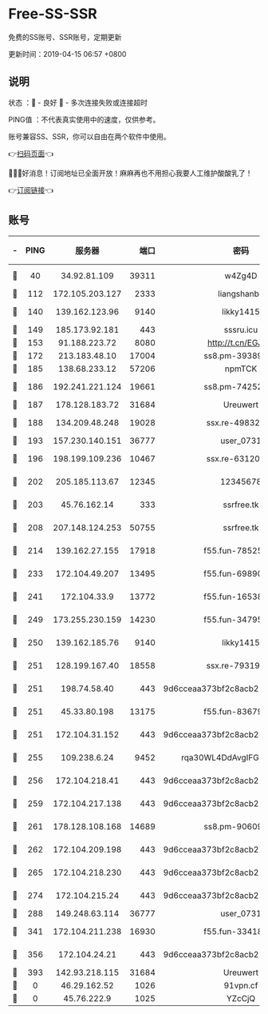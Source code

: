# Free-SS-SSR

免费的SS账号、SSR账号，定期更新

更新时间：2019-04-15 06:57 +0800

## 说明

状态     ：🙂 - 良好 🙁 - 多次连接失败或连接超时

PING值   ：不代表真实使用中的速度，仅供参考。

账号兼容SS、SSR，你可以自由在两个软件中使用。

👉[扫码页面](https://liesauer.github.io/Free-SS-SSR/)👈

🎉🎉🎉好消息！订阅地址已全面开放！麻麻再也不用担心我要人工维护酸酸乳了！

👉[订阅链接](https://www.liesauer.net/yogurt/subscribe?ACCESS_TOKEN=DAYxR3mMaZAsaqUb)👈

## 账号

|-|PING|服务器|端口|密码|加密方式|区域|
|:----:|:----:|:-----:|-----:|:----:|:----:|:----:|
|🙂|40|34.92.81.109|39311|w4Zg4D|chacha20-ietf|US|
|🙂|112|172.105.203.127|2333|liangshanbo|chacha20|JP|
|🙂|140|139.162.123.96|9140|likky1415|aes-256-cfb|JP|
|🙂|149|185.173.92.181|443|sssru.icu|rc4-md5|RU|
|🙂|153|91.188.223.72|8080|http://t.cn/EGJIyrl|rc4-md5|RU|
|🙂|172|213.183.48.10|17004|ss8.pm-39389618|rc4-md5|RU|
|🙂|185|138.68.233.12|57206|npmTCK|rc4-md5|US|
|🙂|186|192.241.221.124|19661|ss8.pm-74252941|aes-256-cfb|US|
|🙂|187|178.128.183.72|31684|Ureuwert|chacha20|US|
|🙂|188|134.209.48.248|19028|ssx.re-49832204|aes-256-cfb|US|
|🙂|193|157.230.140.151|36777|user_0731|chacha20|US|
|🙂|196|198.199.109.236|10467|ssx.re-63120121|aes-256-cfb|US|
|🙂|202|205.185.113.67|12345|12345678|aes-256-cfb|US|
|🙂|203|45.76.162.14|333|ssrfree.tk|aes-256-cfb|SG|
|🙂|208|207.148.124.253|50755|ssrfree.tk|aes-256-cfb|SG|
|🙂|214|139.162.27.155|17918|f55.fun-78525577|aes-256-cfb|SG|
|🙂|233|172.104.49.207|13495|f55.fun-69890671|aes-256-cfb|SG|
|🙂|241|172.104.33.9|13772|f55.fun-16538907|aes-256-cfb|SG|
|🙂|249|173.255.230.159|14230|f55.fun-34795666|aes-256-cfb|US|
|🙂|250|139.162.185.76|9140|likky1415|aes-256-cfb|DE|
|🙂|251|128.199.167.40|18558|ssx.re-79319612|aes-256-cfb|SG|
|🙂|251|198.74.58.40|443|9d6cceaa373bf2c8acb22e60b6a58be6|aes-256-cfb|US|
|🙂|251|45.33.80.198|13175|f55.fun-83679067|aes-256-cfb|US|
|🙂|251|172.104.31.152|443|9d6cceaa373bf2c8acb22e60b6a58be6|aes-256-cfb|US|
|🙂|255|109.238.6.24|9452|rqa30WL4DdAvgIFG6Fs3znzTa|aes-256-cfb|FR|
|🙂|256|172.104.218.41|443|9d6cceaa373bf2c8acb22e60b6a58be6|aes-256-cfb|US|
|🙂|259|172.104.217.138|443|9d6cceaa373bf2c8acb22e60b6a58be6|aes-256-cfb|US|
|🙂|261|178.128.108.168|14689|ss8.pm-90609245|aes-256-cfb|SG|
|🙂|262|172.104.209.198|443|9d6cceaa373bf2c8acb22e60b6a58be6|aes-256-cfb|US|
|🙂|265|172.104.218.230|443|9d6cceaa373bf2c8acb22e60b6a58be6|aes-256-cfb|US|
|🙂|274|172.104.215.24|443|9d6cceaa373bf2c8acb22e60b6a58be6|aes-256-cfb|US|
|🙂|288|149.248.63.114|36777|user_0731|chacha20|CA|
|🙂|341|172.104.211.238|16930|f55.fun-33418669|aes-256-cfb|US|
|🙂|356|172.104.24.21|443|9d6cceaa373bf2c8acb22e60b6a58be6|aes-256-cfb|US|
|🙂|393|142.93.218.115|31684|Ureuwert|chacha20|IN|
|🙁|0|46.29.162.52|1026|91vpn.cf|rc4-md5|RU|
|🙁|0|45.76.222.9|1025|YZcCjQ|rc4-md5|JP|

